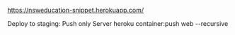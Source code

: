 https://nsweducation-snippet.herokuapp.com/

Deploy to staging: 
Push only Server
heroku container:push web --recursive